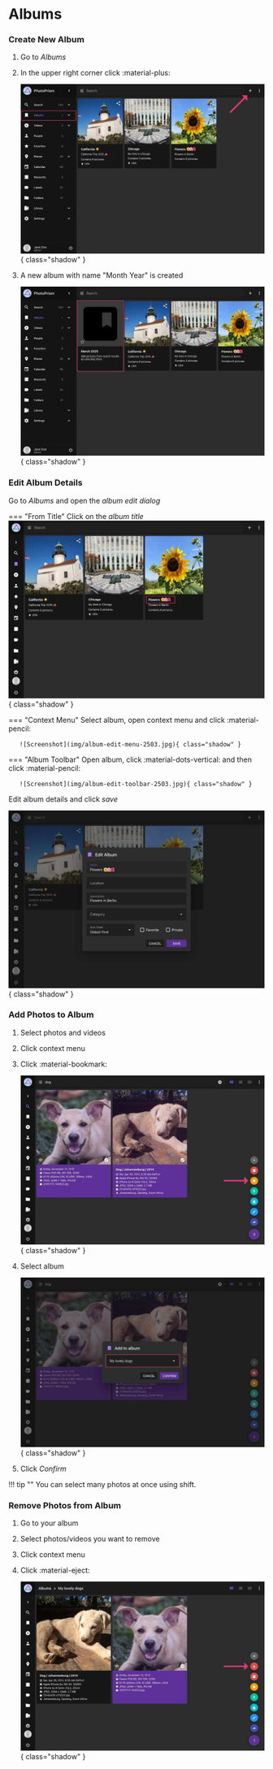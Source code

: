 # Albums #
### Create New Album ###

1. Go to *Albums*
2. In the upper right corner click :material-plus:

    ![Screenshot](img/create-album-2503.jpg){ class="shadow" }
    
3. A new album with name "Month Year" is created

    ![Screenshot](img/album-name-1-2503.jpg){ class="shadow" }

### Edit Album Details ###
Go to *Albums* and open the *album edit dialog*
  
=== "From Title"
      Click on the *album title*
      ![Screenshot](img/album-edit-title-2503.jpg){ class="shadow" }
   
=== "Context Menu"
      Select album, open context menu and click :material-pencil:
    
       ![Screenshot](img/album-edit-menu-2503.jpg){ class="shadow" }
   
=== "Album Toolbar"
       Open album, click :material-dots-vertical: and then click :material-pencil:
    
       ![Screenshot](img/album-edit-toolbar-2503.jpg){ class="shadow" }

Edit album details and click *save*

![Screenshot](img/album-edit-2503.jpg){ class="shadow" }
    

### Add Photos to Album ###

1. Select photos and videos
2. Click context menu
3. Click :material-bookmark:

    ![Screenshot](img/add-photo-album-1-2503.jpg){ class="shadow" }
    
4. Select album

    ![Screenshot](img/add-photo-album-2-2503.jpg){ class="shadow" }
    
5. Click *Confirm*


!!! tip ""
    You can select many photos at once using shift.

### Remove Photos from Album ###

1. Go to your album
3. Select photos/videos you want to remove
4. Click context menu
5. Click :material-eject:

    ![Screenshot](img/remove-from-album-1-2503.jpg){ class="shadow" }

